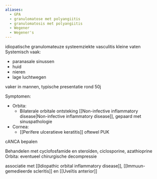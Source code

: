 ```yaml
---
aliases:
  - GPA
  - granulomatose met polyangiitis
  - granulomatosis met polyangiitis
  - Wegener
  - Wegener's 
---
```


idiopatische granulomateuze systeemziekte
vasculitis kleine vaten
Systemisch vaak:
- paranasale sinussen
- huid
- nieren
- lage luchtwegen

vaker in mannen, typische presentatie rond 50j

Symptomen:
- Orbita:
	- Bilaterale orbitale ontsteking [[Non-infective inflammatory disease|Non-infective inflammatory disease]], gepaard met sinuspathologie
- Cornea:
	- [[Perifere ulceratieve keratitis]] oftewel PUK

cANCA bepalen

Behandelen met cyclofosfamide en steroïden, ciclosporine, azathioprine
Orbita: eventueel chirurgische decompressie

associatie met [[Idiopathic orbital inflammatory disease]], [[Immuun-gemedieerde scleritis]] en [[Uveïtis anterior]] 

